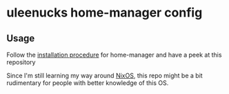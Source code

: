 # uleenucks home-manager config

## Usage

Follow the [installation procedure](https://github.com/nix-community/home-manager#installation) for home-manager and have a peek at this repository

Since I'm still learning my way around [NixOS](https://nixos.org), this repo might be a bit rudimentary for people with better knowledge of this OS.
